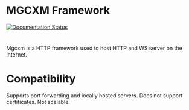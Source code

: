 # MGCXM Framework
[![Documentation Status](https://readthedocs.org/projects/mgcxm/badge/?version=latest)](https://mgcxm.readthedocs.io/en/latest/?badge=latest)
#
Mgcxm is a HTTP framework used to host HTTP and WS server on the internet.

# Compatibility
Supports port forwarding and locally hosted servers.
Does not support certificates.
Not scalable.
